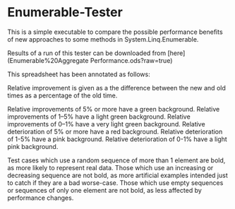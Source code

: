 # Enumerable-Tester
This is a simple executable to compare the possible performance benefits of new approaches to some methods in System.Linq.Enumerable.

Results of a run of this tester can be downloaded from [here](Enumerable%20Aggregate Performance.ods?raw=true)

This spreadsheet has been annotated as follows:

Relative improvement is given as a the difference between the new and old times as a percentage of the old time.

Relative improvements of 5% or more have a green background.
Relative improvements of 1–5% have a light green background.
Relative improvements of 0–1% have a very light green background.
Relative deterioration of 5% or more have a red background.
Relative deterioration of 1-5% have a pink background.
Relative deterioration of 0-1% have a light pink background.

Test cases which use a random sequence of more than 1 element are bold, as more likely to represent real data. Those which use an increasing or decreasing sequence are not bold, as more artificial examples intended just to catch if they are a bad worse-case. Those which use empty sequences or sequences of only one element are not bold, as less affected by performance changes.
